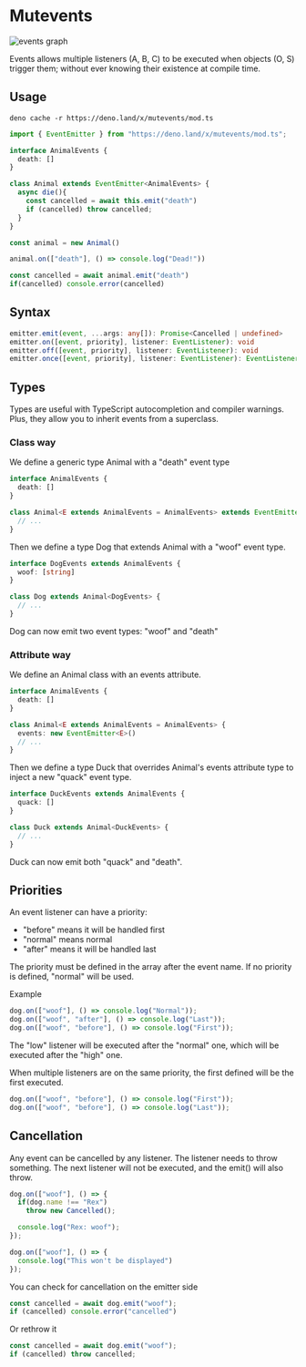 # Mutevents

![events graph](https://i.imgur.com/Se9fNFI.png?1)

Events allows multiple listeners (A, B, C) to be executed when objects (O, S) trigger them; without ever knowing their existence at compile time.

## Usage

    deno cache -r https://deno.land/x/mutevents/mod.ts

```typescript
import { EventEmitter } from "https://deno.land/x/mutevents/mod.ts";

interface AnimalEvents {
  death: []
}

class Animal extends EventEmitter<AnimalEvents> { 
  async die(){
    const cancelled = await this.emit("death")
    if (cancelled) throw cancelled;
  }
}

const animal = new Animal()

animal.on(["death"], () => console.log("Dead!"))

const cancelled = await animal.emit("death")
if(cancelled) console.error(cancelled)
```

## Syntax

```typescript
emitter.emit(event, ...args: any[]): Promise<Cancelled | undefined>
emitter.on([event, priority], listener: EventListener): void
emitter.off([event, priority], listener: EventListener): void
emitter.once([event, priority], listener: EventListener): EventListener
```

## Types

Types are useful with TypeScript autocompletion and compiler warnings. Plus, they allow you to inherit events from a superclass.

### Class way

We define a generic type Animal with a "death" event type

```typescript
interface AnimalEvents {
  death: []
}

class Animal<E extends AnimalEvents = AnimalEvents> extends EventEmitter<E> {
  // ...	
}
```

Then we define a type Dog that extends Animal with a "woof" event type.

```typescript
interface DogEvents extends AnimalEvents {
  woof: [string]
}

class Dog extends Animal<DogEvents> {
  // ...
}
```

Dog can now emit two event types: "woof" and "death"

### Attribute way

We define an Animal class with an events attribute.
  
```typescript
interface AnimalEvents {
  death: []
}

class Animal<E extends AnimalEvents = AnimalEvents> {
  events: new EventEmitter<E>()
  // ...
}
```

Then we define a type Duck that overrides Animal's events attribute type to inject a new "quack" event type.

```typescript
interface DuckEvents extends AnimalEvents { 
  quack: [] 
}

class Duck extends Animal<DuckEvents> {
  // ...
}
```

Duck can now emit both "quack" and "death".

## Priorities

An event listener can have a priority:
- "before" means it will be handled first
- "normal" means normal
- "after" means it will be handled last

The priority must be defined in the array after the event name. If no priority is defined, "normal" will be used.

Example

```typescript
dog.on(["woof"], () => console.log("Normal"));
dog.on(["woof", "after"], () => console.log("Last"));
dog.on(["woof", "before"], () => console.log("First"));
```

The "low" listener will be executed after the "normal" one, which will be executed after the "high" one.

When multiple listeners are on the same priority, the first defined will be the first executed.

```typescript
dog.on(["woof", "before"], () => console.log("First"));
dog.on(["woof", "before"], () => console.log("Last"));
```

## Cancellation

Any event can be cancelled by any listener. The listener needs to throw something.
The next listener will not be executed, and the emit() will also throw.

```typescript
dog.on(["woof"], () => {
  if(dog.name !== "Rex") 
    throw new Cancelled();

  console.log("Rex: woof");
});

dog.on(["woof"], () => {
  console.log("This won't be displayed")
});
```

You can check for cancellation on the emitter side

```typescript
const cancelled = await dog.emit("woof");
if (cancelled) console.error("cancelled")
```

Or rethrow it

```typescript
const cancelled = await dog.emit("woof");
if (cancelled) throw cancelled;
```
